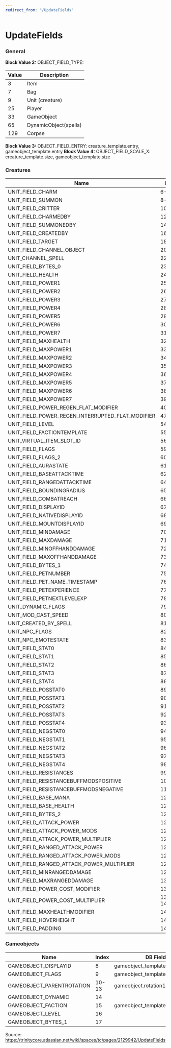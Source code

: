 ```yaml
---
redirect_from: "/UpdateFields"
---
```


# UpdateFields

### General

**Block Value 2:** OBJECT_FIELD_TYPE:

| Value | Description           |
|-------|-----------------------|
| 3     | Item                  |
| 7     | Bag                   |
| 9     | Unit (creature)       |
| 25    | Player                |
| 33    | GameObject            |
| 65    | DynamicObject(spells) |
| 129   | Corpse                |

**Block Value 3:** OBJECT_FIELD_ENTRY: creature_template.entry, gameobject_template.entry
**Block Value 4:** OBJECT_FIELD_SCALE_X: creature_template.size, gameobject_template.size

### Creatures

| Name                                             | Index    | DB Field Name                                               |
|--------------------------------------------------|----------|-------------------------------------------------------------|
| UNIT_FIELD_CHARM                                 | 6-7      |                                                             |
| UNIT_FIELD_SUMMON                                | 8-9      |                                                             |
| UNIT_FIELD_CRITTER                               | 10-11    |                                                             |
| UNIT_FIELD_CHARMEDBY                             | 12-13    |                                                             |
| UNIT_FIELD_SUMMONEDBY                            | 14-15    |                                                             |
| UNIT_FIELD_CREATEDBY                             | 16-17    |                                                             |
| UNIT_FIELD_TARGET                                | 18-19    |                                                             |
| UNIT_FIELD_CHANNEL_OBJECT                        | 20-21    |                                                             |
| UNIT_CHANNEL_SPELL                               | 22       |                                                             |
| UNIT_FIELD_BYTES_0                               | 23       |                                                             |
| UNIT_FIELD_HEALTH                                | 24       |                                                             |
| UNIT_FIELD_POWER1                                | 25       |                                                             |
| UNIT_FIELD_POWER2                                | 26       |                                                             |
| UNIT_FIELD_POWER3                                | 27       |                                                             |
| UNIT_FIELD_POWER4                                | 28       |                                                             |
| UNIT_FIELD_POWER5                                | 29       |                                                             |
| UNIT_FIELD_POWER6                                | 30       |                                                             |
| UNIT_FIELD_POWER7                                | 31       |                                                             |
| UNIT_FIELD_MAXHEALTH                             | 32       |                                                             |
| UNIT_FIELD_MAXPOWER1                             | 33       |                                                             |
| UNIT_FIELD_MAXPOWER2                             | 34       |                                                             |
| UNIT_FIELD_MAXPOWER3                             | 35       |                                                             |
| UNIT_FIELD_MAXPOWER4                             | 36       |                                                             |
| UNIT_FIELD_MAXPOWER5                             | 37       |                                                             |
| UNIT_FIELD_MAXPOWER6                             | 38       |                                                             |
| UNIT_FIELD_MAXPOWER7                             | 39       |                                                             |
| UNIT_FIELD_POWER_REGEN_FLAT_MODIFIER             | 40-46    |                                                             |
| UNIT_FIELD_POWER_REGEN_INTERRUPTED_FLAT_MODIFIER | 47-53    |                                                             |
| UNIT_FIELD_LEVEL                                 | 54       | creature_template.minlevel OR maxlevel                      |
| UNIT_FIELD_FACTIONTEMPLATE                       | 55       | creature_template.faction_X                                 |
| UNIT_VIRTUAL_ITEM_SLOT_ID                        | 56,57,58 | creature_equip_template.equipentry1,equipentry2,equipentry3 |
| UNIT_FIELD_FLAGS                                 | 59       | creature_template.unit_flags                                |
| UNIT_FIELD_FLAGS_2                               | 60       |                                                             |
| UNIT_FIELD_AURASTATE                             | 61       |                                                             |
| UNIT_FIELD_BASEATTACKTIME                        | 62-63    | creature_template.baseattacktime                            |
| UNIT_FIELD_RANGEDATTACKTIME                      | 64       | creature_template.rangedattacktime                          |
| UNIT_FIELD_BOUNDINGRADIUS                        | 65       |                                                             |
| UNIT_FIELD_COMBATREACH                           | 66       |                                                             |
| UNIT_FIELD_DISPLAYID                             | 67       | creature_template.modelidX                                  |
| UNIT_FIELD_NATIVEDISPLAYID                       | 68       | creature_template.modelidX                                  |
| UNIT_FIELD_MOUNTDISPLAYID                        | 69       |                                                             |
| UNIT_FIELD_MINDAMAGE                             | 70       | creature_template.mindmg                                    |
| UNIT_FIELD_MAXDAMAGE                             | 71       | creature_template.maxdmg                                    |
| UNIT_FIELD_MINOFFHANDDAMAGE                      | 72       |                                                             |
| UNIT_FIELD_MAXOFFHANDDAMAGE                      | 73       |                                                             |
| UNIT_FIELD_BYTES_1                               | 74       | creature_addon.bytes1                                       |
| UNIT_FIELD_PETNUMBER                             | 75       |                                                             |
| UNIT_FIELD_PET_NAME_TIMESTAMP                    | 76       |                                                             |
| UNIT_FIELD_PETEXPERIENCE                         | 77       |                                                             |
| UNIT_FIELD_PETNEXTLEVELEXP                       | 78       |                                                             |
| UNIT_DYNAMIC_FLAGS                               | 79       | creature_template.dynamicflags                              |
| UNIT_MOD_CAST_SPEED                              | 80       |                                                             |
| UNIT_CREATED_BY_SPELL                            | 81       |                                                             |
| UNIT_NPC_FLAGS                                   | 82       | creature_template.npcflags                                  |
| UNIT_NPC_EMOTESTATE                              | 83       | creature_addon.emote                                        |
| UNIT_FIELD_STAT0                                 | 84       |                                                             |
| UNIT_FIELD_STAT1                                 | 85       |                                                             |
| UNIT_FIELD_STAT2                                 | 86       |                                                             |
| UNIT_FIELD_STAT3                                 | 87       |                                                             |
| UNIT_FIELD_STAT4                                 | 88       |                                                             |
| UNIT_FIELD_POSSTAT0                              | 89       |                                                             |
| UNIT_FIELD_POSSTAT1                              | 90       |                                                             |
| UNIT_FIELD_POSSTAT2                              | 91       |                                                             |
| UNIT_FIELD_POSSTAT3                              | 92       |                                                             |
| UNIT_FIELD_POSSTAT4                              | 93       |                                                             |
| UNIT_FIELD_NEGSTAT0                              | 94       |                                                             |
| UNIT_FIELD_NEGSTAT1                              | 95       |                                                             |
| UNIT_FIELD_NEGSTAT2                              | 96       |                                                             |
| UNIT_FIELD_NEGSTAT3                              | 97       |                                                             |
| UNIT_FIELD_NEGSTAT4                              | 98       |                                                             |
| UNIT_FIELD_RESISTANCES                           | 99-105   | creature_template.resistance1,resistance2,(...)resistance6  |
| UNIT_FIELD_RESISTANCEBUFFMODSPOSITIVE            | 106      |                                                             |
| UNIT_FIELD_RESISTANCEBUFFMODSNEGATIVE            | 113      |                                                             |
| UNIT_FIELD_BASE_MANA                             | 120      |                                                             |
| UNIT_FIELD_BASE_HEALTH                           | 121      |                                                             |
| UNIT_FIELD_BYTES_2                               | 122      | creature_addon.bytes2                                       |
| UNIT_FIELD_ATTACK_POWER                          | 123      | creature_template.attackpower                               |
| UNIT_FIELD_ATTACK_POWER_MODS                     | 124      |                                                             |
| UNIT_FIELD_ATTACK_POWER_MULTIPLIER               | 125      | creature_template.dmg_multiplier                            |
| UNIT_FIELD_RANGED_ATTACK_POWER                   | 126      | creature_template.rangedattackpower                         |
| UNIT_FIELD_RANGED_ATTACK_POWER_MODS              | 127      |                                                             |
| UNIT_FIELD_RANGED_ATTACK_POWER_MULTIPLIER        | 128      |                                                             |
| UNIT_FIELD_MINRANGEDDAMAGE                       | 129      | creature_template.minrangedmg                               |
| UNIT_FIELD_MAXRANGEDDAMAGE                       | 130      | creature_template.maxrangedmg                               |
| UNIT_FIELD_POWER_COST_MODIFIER                   | 131      |                                                             |
| UNIT_FIELD_POWER_COST_MULTIPLIER                 | 138-144  |                                                             |
| UNIT_FIELD_MAXHEALTHMODIFIER                     | 145      |                                                             |
| UNIT_FIELD_HOVERHEIGHT                           | 146      | creature_template.HoverHeight                               |
| UNIT_FIELD_PADDING                               | 147      |                                                             |

### Gameobjects

| Name                      | Index | DB Field Name                             |
|---------------------------|-------|-------------------------------------------|
| GAMEOBJECT_DISPLAYID      | 8     | gameobject_template.displayid             |
| GAMEOBJECT_FLAGS          | 9     | gameobject_template.flags                 |
| GAMEOBJECT_PARENTROTATION | 10-13 | gameobject.rotation1,rotation2,rotation3, |
| GAMEOBJECT_DYNAMIC        | 14    |                                           |
| GAMEOBJECT_FACTION        | 15    | gameobject_template.faction               |
| GAMEOBJECT_LEVEL          | 16    |                                           |
| GAMEOBJECT_BYTES_1        | 17    |                                           |

Source: https://trinitycore.atlassian.net/wiki/spaces/tc/pages/2129942/UpdateFields
